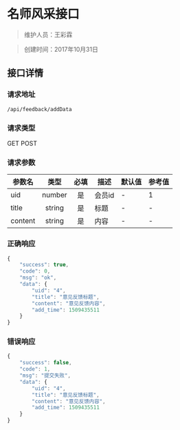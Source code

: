 # 名师风采接口

> 维护人员：王彩霖

> 创建时间：2017年10月31日

## 接口详情

### 请求地址
```
/api/feedback/addData
```

### 请求类型
GET POST

### 请求参数
| 参数名 | 类型 | 必填 | 描述 | 默认值 | 参考值 |
| --- | :---: | :---: | --- | --- | --- |
| uid | number | 是 | 会员id | - | 1 |
| title | string | 是 | 标题 | - | - |
| content | string | 是 | 内容 | - | - |


### 正确响应
```javascript
{
    "success": true,
    "code": 0,
    "msg": "ok",
    "data": {
        "uid": "4",
        "title": "意见反馈标题",
        "content": "意见反馈内容",
        "add_time": 1509435511
    }
}
```

### 错误响应
```javascript
{
    "success": false,
    "code": 1,
    "msg": "提交失败",
    "data": {
        "uid": "4",
        "title": "意见反馈标题",
        "content": "意见反馈内容",
        "add_time": 1509435511
    }
}
```
